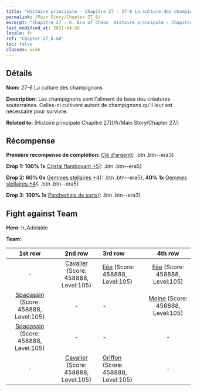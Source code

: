 ```yaml
---
title: "Histoire principale - Chapitre 27 - 27-6 La culture des champignons"
permalink: /Main Story/Chapter 27_6/
excerpt: "Chapitre 27 - 6. Era of Chaos  Histoire principale - Chapitre 27_6. 27-6 La culture des champignons"
last_modified_at: 2021-04-26
locale: fr
ref: "Chapter 27_6.md"
toc: false
classes: wide
---
```


## Détails

 **Nom:** 27-6 La culture des champignons

 **Description:** Les champignons sont l'aliment de base des créatures souterraines. Celles-ci cultivent autant de champignons qu'il leur est nécessaire pour survivre.

 **Related to:** [Histoire principale Chapitre 27](/fr/Main Story/Chapter 27/)

## Récompense

 **Première récompense de complétion:** [Clé d'argent](/ItemsFR/con_693/){: .btn .btn--era3}

 **Drop 1:** **100% 1x** [Cristal flamboyant +5](/ItemsFR/mat_101/){: .btn .btn--era5}

 **Drop 2:** **60% 0x** [Gemmes stellaires +4](/ItemsFR/mat_93/){: .btn .btn--era5}, **40% 1x** [Gemmes stellaires +4](/ItemsFR/mat_93/){: .btn .btn--era5}

 **Drop 3:** **100% 1x** [Parchemins de sorts](/ItemsFR/con_694/){: .btn .btn--era3}


## Fight against Team
 **Hero:** h_Adelaide

 **Team:**


  | 1st row | 2nd row | 3rd row | 4th row |
  |:----:|:----:|:----|:----:|
  | - | [Cavalier](/fr/units/Cavalier/) (Score: 458888, Level:105)  | [Fée](/fr/units/Sprite/) (Score: 458888, Level:105)  | [Fée](/fr/units/Sprite/) (Score: 458888, Level:105)  |
  | [Spadassin](/fr/units/Swordsman/) (Score: 458888, Level:105)  | - | - | [Moine](/fr/units/Monk/) (Score: 458888, Level:105)  |
  | [Spadassin](/fr/units/Swordsman/) (Score: 458888, Level:105)  | - | - | - |
  | - | [Cavalier](/fr/units/Cavalier/) (Score: 458888, Level:105)  | [Griffon](/fr/units/Griffin/) (Score: 458888, Level:105)  | - |


